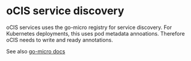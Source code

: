 # oCIS service discovery

oCIS services uses the go-micro registry for service discovery. For Kubernetes deployments, this uses pod metadata annoations. Therefore oCIS needs to write and ready annotations.

See also [go-micro docs](https://github.com/asim/go-micro/blob/master/plugins/registry/kubernetes/README.md)
